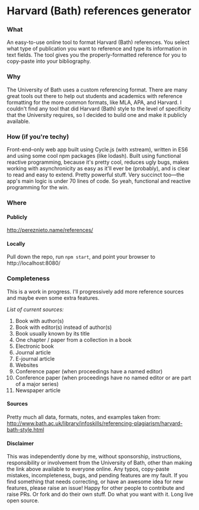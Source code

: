 # Harvard (Bath) references generator

### What
An easy-to-use online tool to format Harvard (Bath) references. You select what type of publication you want to reference and type its information in text fields. The tool gives you the properly-formatted reference for you to copy-paste into your bibliography.

### Why
The University of Bath uses a custom referencing format. There are many great tools out there to help out students and academics with reference formatting for the more common formats, like MLA, APA, and Harvard. I couldn't find any tool that did Harvard (Bath) style to the level of specificity that the University requires, so I decided to build one and make it publicly available.

### How (if you're techy)
Front-end–only web app built using Cycle.js (with xstream), written in ES6 and using some cool npm packages (like lodash). Built using functional reactive programming, because it's pretty cool, reduces ugly bugs, makes working with asynchronicity as easy as it'll ever be (probably), and is clear to read and easy to extend. Pretty powerful stuff. Very succinct too—the app's main logic is under 70 lines of code. So yeah, functional and reactive programming for the win.

### Where
#### Publicly
http://pereznieto.name/references/

#### Locally
Pull down the repo, run `npm start`, and point your browser to http://localhost:8080/

### Completeness
This is a work in progress. I'll progressively add more reference sources and maybe even some extra features.

*List of current sources:*

1. Book with author(s)
2. Book with editor(s) instead of author(s)
3. Book usually known by its title
4. One chapter / paper from a collection in a book
5. Electronic book
6. Journal article
7. E-journal article
8. Websites
9. Conference paper (when proceedings have a named editor)
10. Conference paper (when proceedings have no named editor or are part of a major series)
11. Newspaper article


#### Sources
Pretty much all data, formats, notes, and examples taken from: http://www.bath.ac.uk/library/infoskills/referencing-plagiarism/harvard-bath-style.html

#### Disclaimer
This was independently done by me, without sponsorship, instructions, responsibility or involvement from the University of Bath, other than making the link above available to everyone online.
Any typos, copy-paste mistakes, incompleteness, bugs, and pending features are my fault. If you find something that needs correcting, or have an awesome idea for new features, please raise an issue!
Happy for other people to contribute and raise PRs. Or fork and do their own stuff. Do what you want with it. Long live open source.
